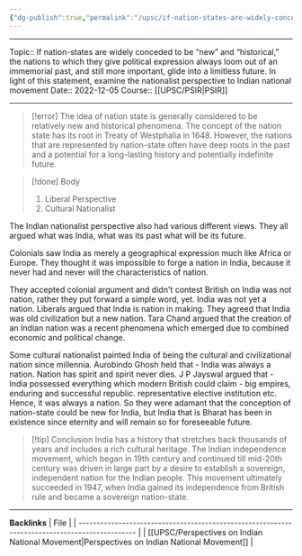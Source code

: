 ```yaml
---
{"dg-publish":true,"permalink":"/upsc/if-nation-states-are-widely-conceded-to-be-new-and-historical-the-nations-to-which-they-give-political-expression-always-loom-out-of-an-immemorial-past-and-still-more-important-glide-into-a-limitless-future/"}
---
```


----
Topic:: If nation-states are widely conceded to be “new” and “historical,” the nations to which they give political expression always loom out of an immemorial past, and still more important, glide into a limitless future. In light of this statement, examine the nationalist perspective to Indian national movement
Date:: 2022-12-05
Course:: [[UPSC/PSIR\|PSIR]] 

----
>[!error] 
>The idea of nation state is generally considered to be relatively new and historical phenomena. The concept of the nation state has its root in Treaty of Westphalia in 1648. However, the nations that are represented by nation-state often have deep roots in the past and a potential for a long-lasting history and potentially indefinite future.  

>[!done] Body 
>1. Liberal Perspective 
>2. Cultural Nationalist 

The Indian nationalist perspective also had various different views. They all argued what was India, what was its past what will be its future. 

Colonials saw India as merely a geographical expression much like Africa or Europe. They thought it was impossible to forge a nation in India, because it never had and never will the characteristics of nation.  


They accepted colonial argument and didn't contest British on India was not nation, rather they put forward a simple word, yet. India was not yet a nation. 
Liberals argued that India is nation in making. They agreed that India was old civilization but a new nation.  Tara Chand argued that the creation of an Indian nation was a recent phenomena which emerged due to combined economic and political change. 

Some cultural nationalist painted India of being the cultural and civilizational nation since millennia. Aurobindo Ghosh held that - India was always a nation. Nation has spirit and spirit never dies. 
J P Jayswal argued that - India possessed everything which modern British could claim - big empires, enduring and successful republic. representative elective institution etc. Hence, it was always a nation. 
So they were adamant that the conception of nation-state could be new for India, but India that is Bharat has been in existence since eternity and will remain so for foreseeable future. 

>[!tip] Conclusion
> India has a history that stretches back thousands of years and includes a rich cultural heritage. The Indian independence movement, which began in 19th century and continued till mid-20th century was driven in large part by a desire to establish a sovereign, independent nation for the Indian people. This movement ultimately succeeded in 1947, when India gained its independence from British rule and became a sovereign nation-state. 






---
**Backlinks**
| File                                                                                           |
| ---------------------------------------------------------------------------------------------- |
| [[UPSC/Perspectives on Indian National Movement\|Perspectives on Indian National Movement]] |



